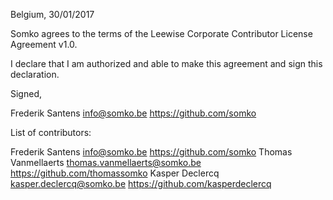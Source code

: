 Belgium, 30/01/2017

Somko agrees to the terms of the Leewise Corporate Contributor License
Agreement v1.0.

I declare that I am authorized and able to make this agreement and sign this
declaration.

Signed,

Frederik Santens info@somko.be https://github.com/somko

List of contributors:

Frederik Santens info@somko.be https://github.com/somko
Thomas Vanmellaerts thomas.vanmellaerts@somko.be https://github.com/thomassomko
Kasper Declercq kasper.declercq@somko.be https://github.com/kasperdeclercq